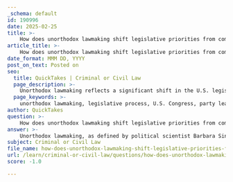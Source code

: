 ```yaml
---
_schema: default
id: 190996
date: 2025-02-25
title: >-
    How does unorthodox lawmaking shift legislative priorities from committees to party venues?
article_title: >-
    How does unorthodox lawmaking shift legislative priorities from committees to party venues?
date_format: MMM DD, YYYY
post_on_text: Posted on
seo:
  title: QuickTakes | Criminal or Civil Law
  page_description: >-
    Unorthodox lawmaking reflects a significant shift in the U.S. legislative process, centralizing power within party leadership, reducing committee roles, and responding to increased partisan conflict.
  page_keywords: >-
    unorthodox lawmaking, legislative process, U.S. Congress, party leadership, centralization of power, partisan conflict, decline of committee activity, legislative priorities, strategic innovations, bipartisanship
author: QuickTakes
question: >-
    How does unorthodox lawmaking shift legislative priorities from committees to party venues?
answer: >-
    Unorthodox lawmaking, as defined by political scientist Barbara Sinclair, represents a significant shift in the legislative process within the U.S. Congress, particularly from the late 20th century onward. This shift has led to a centralization of legislative priorities and strategies, moving the focus from traditional committee-based processes to party leadership venues. Here are the key ways in which unorthodox lawmaking has influenced this transition:\n\n1. **Centralization of Power**: Unorthodox lawmaking reflects a trend where party leaders, rather than committee chairs, increasingly control the legislative agenda. This centralization allows party leaders to prioritize specific legislation and manage the overall legislative strategy, often bypassing the traditional committee processes that historically played a crucial role in shaping legislation.\n\n2. **Response to Partisan Conflict**: The rise of unorthodox lawmaking is largely a response to intensified partisan conflict within Congress. Majority parties leverage their power to push through legislation without extensive input from minority parties or committees. This approach is often necessary to navigate a polarized political environment where bipartisan cooperation is less frequent.\n\n3. **Decline of Committee Activity**: As party leaders take on a more prominent role in determining legislative priorities, there has been a noticeable decline in committee hearings and markups. Committees, which traditionally served as the primary venues for deliberation and negotiation, are increasingly sidelined in favor of larger, party-driven legislative packages. This shift diminishes the role of committees in the legislative process and reduces opportunities for minority party input.\n\n4. **Strategic Innovations**: Majority party leaders have developed strategic innovations to facilitate unorthodox lawmaking. These include the use of special rules to bypass traditional processes, the decline of conference committees, and the implementation of reconciliation processes for budget measures. Such strategies enable party leaders to expedite legislation and respond quickly to political dynamics or urgent legislative needs.\n\n5. **Impact on Bipartisanship**: While unorthodox lawmaking often leads to a reduction in bipartisan cooperation, it does not eliminate it entirely. Bipartisanship may still occur, particularly in committee settings, but it is less visible in floor voting patterns. Significant legislation often requires some level of minority party support, highlighting the complex interplay between partisan strategies and the need for collaboration.\n\nIn summary, unorthodox lawmaking has shifted legislative priorities from committees to party venues by centralizing power within party leadership, responding to partisan conflicts, and diminishing the role of traditional committee processes. This evolution reflects broader changes in the political landscape and the strategies employed by majority parties to navigate a polarized Congress.
subject: Criminal or Civil Law
file_name: how-does-unorthodox-lawmaking-shift-legislative-priorities-from-committees-to-party-venues.md
url: /learn/criminal-or-civil-law/questions/how-does-unorthodox-lawmaking-shift-legislative-priorities-from-committees-to-party-venues
score: -1.0

---
```


&nbsp;